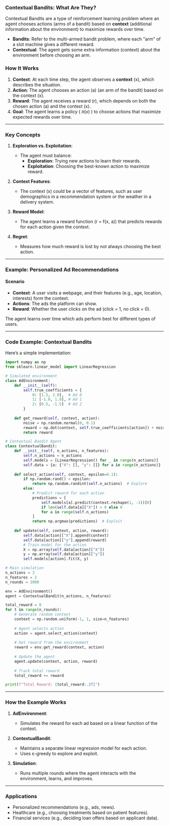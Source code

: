 ### **Contextual Bandits: What Are They?**

Contextual Bandits are a type of reinforcement learning problem where an agent chooses actions (arms of a bandit) based on **context** (additional information about the environment) to maximize rewards over time.

- **Bandits**: Refer to the multi-armed bandit problem, where each "arm" of a slot machine gives a different reward.
- **Contextual**: The agent gets some extra information (context) about the environment before choosing an arm.

### **How It Works**

1. **Context**: At each time step, the agent observes a **context** \(x\), which describes the situation.
2. **Action**: The agent chooses an action \(a\) (an arm of the bandit) based on the context \(x\).
3. **Reward**: The agent receives a reward \(r\), which depends on both the chosen action \(a\) and the context \(x\).
4. **Goal**: The agent learns a policy  \( $`\pi(x)`$ \)  to choose actions that maximize expected rewards over time.

---

### **Key Concepts**

1. **Exploration vs. Exploitation**:  
   - The agent must balance:
     - **Exploration**: Trying new actions to learn their rewards.
     - **Exploitation**: Choosing the best-known action to maximize reward.

2. **Context Features**:  
   - The context \(x\) could be a vector of features, such as user demographics in a recommendation system or the weather in a delivery system.

3. **Reward Model**:  
   - The agent learns a reward function \(r = f(x, a)\) that predicts rewards for each action given the context.

4. **Regret**:  
   - Measures how much reward is lost by not always choosing the best action.

---

### **Example: Personalized Ad Recommendations**

#### Scenario
- **Context**: A user visits a webpage, and their features (e.g., age, location, interests) form the context.
- **Actions**: The ads the platform can show.
- **Reward**: Whether the user clicks on the ad (click = 1, no click = 0).

The agent learns over time which ads perform best for different types of users.

---

### **Code Example: Contextual Bandits**

Here’s a simple implementation:

```python
import numpy as np
from sklearn.linear_model import LinearRegression

# Simulated environment
class AdEnvironment:
    def __init__(self):
        self.true_coefficients = {
            0: [1.5, 2.0],  # Ad 0
            1: [-1.0, 1.0], # Ad 1
            2: [0.5, -1.5]  # Ad 2
        }
    
    def get_reward(self, context, action):
        noise = np.random.normal(0, 0.1)
        reward = np.dot(context, self.true_coefficients[action]) + noise
        return reward

# Contextual Bandit Agent
class ContextualBandit:
    def __init__(self, n_actions, n_features):
        self.n_actions = n_actions
        self.models = [LinearRegression() for _ in range(n_actions)]
        self.data = {a: {"X": [], "y": []} for a in range(n_actions)}
    
    def select_action(self, context, epsilon=0.1):
        if np.random.rand() < epsilon:
            return np.random.randint(self.n_actions)  # Explore
        else:
            # Predict reward for each action
            predictions = [
                self.models[a].predict(context.reshape(1, -1))[0]
                if len(self.data[a]["X"]) > 0 else 0
                for a in range(self.n_actions)
            ]
            return np.argmax(predictions)  # Exploit
    
    def update(self, context, action, reward):
        self.data[action]["X"].append(context)
        self.data[action]["y"].append(reward)
        # Train model for the action
        X = np.array(self.data[action]["X"])
        y = np.array(self.data[action]["y"])
        self.models[action].fit(X, y)

# Main simulation
n_actions = 3
n_features = 2
n_rounds = 1000

env = AdEnvironment()
agent = ContextualBandit(n_actions, n_features)

total_reward = 0
for t in range(n_rounds):
    # Generate random context
    context = np.random.uniform(-1, 1, size=n_features)
    
    # Agent selects action
    action = agent.select_action(context)
    
    # Get reward from the environment
    reward = env.get_reward(context, action)
    
    # Update the agent
    agent.update(context, action, reward)
    
    # Track total reward
    total_reward += reward

print(f"Total Reward: {total_reward:.2f}")
```

---

### **How the Example Works**

1. **AdEnvironment**:
   - Simulates the reward for each ad based on a linear function of the context.

2. **ContextualBandit**:
   - Maintains a separate linear regression model for each action.
   - Uses ε-greedy to explore and exploit.

3. **Simulation**:
   - Runs multiple rounds where the agent interacts with the environment, learns, and improves.

---

### **Applications**
- Personalized recommendations (e.g., ads, news).
- Healthcare (e.g., choosing treatments based on patient features).
- Financial services (e.g., deciding loan offers based on applicant data).

